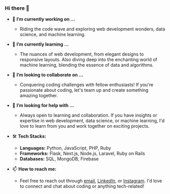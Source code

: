 ### Hi there 👋

- 🔭 **I’m currently working on ...**
  - Riding the code wave and exploring web development wonders, data science, and machine learning.

- 🌱 **I’m currently learning ...**
  - The nuances of web development, from elegant designs to responsive layouts. Also diving deep into the enchanting world of machine learning, blending the essence of data and algorithms.

- 👯 **I’m looking to collaborate on ...**
  - Conquering coding challenges with fellow enthusiasts! If you're passionate about coding, let's team up and create something amazing together.

- 🤔 **I’m looking for help with ...**
  - Always open to learning and collaboration. If you have insights or expertise in web development, data science, or machine learning, I'd love to learn from you and work together on exciting projects.

- 🛠️ **Tech Stacks:**
  - **Languages:** Python, JavaScript, PHP, Ruby
  - **Frameworks:** Flask, Next.js, Node.js, Laravel, Ruby on Rails
  - **Databases:** SQL, MongoDB, Firebase

- 📫 **How to reach me:**
  - Feel free to reach out through [email](mailto:tsfairuz@outlook.com), [LinkedIn](https://id.linkedin.com/in/fairuztsn), or [Instagram](https://instagram.com/fairuztsn). I'd love to connect and chat about coding or anything tech-related!

